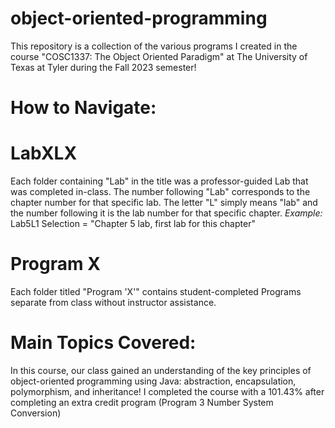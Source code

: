 # object-oriented-programming
This repository is a collection of the various programs I created in the course "COSC1337: The Object Oriented Paradigm" at The University of Texas at Tyler during the Fall 2023 semester!

# How to Navigate:
<h1>LabXLX</h1>
Each folder containing "Lab" in the title was a professor-guided Lab that was completed in-class. The number following "Lab" corresponds to the chapter number for that specific lab. The letter "L" simply means "lab" and the number following it is the lab number for that specific chapter.
<em>Example:</em>
Lab5L1 Selection = "Chapter 5 lab, first lab for this chapter"

<h1>Program X</h1>
Each folder titled "Program 'X'" contains student-completed Programs separate from class without instructor assistance. 

# Main Topics Covered:

In this course, our class gained an understanding of the key principles of object-oriented programming using Java: abstraction, encapsulation, polymorphism, and inheritance! I completed the course with a 101.43% after completing an extra credit program (Program 3 Number System Conversion)